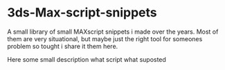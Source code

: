# 3ds-Max-script-snippets
A small library of small MAXscript snippets i made over the years. Most of them are very situational, but maybe just the right tool for someones 
problem so tought i share it them here.

Here some small description what script what suposted

